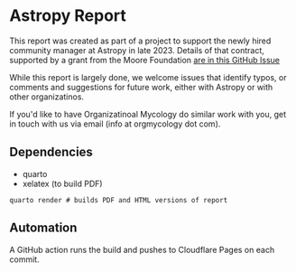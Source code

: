 # Astropy Report 

This report was created as part of a project to support the newly hired community manager at Astropy in late 2023. 
Details of that contract, supported by a grant from the Moore Foundation [are in this GitHub Issue](https://github.com/astropy/astropy-project/issues/310#issuecomment-1677899854)

While this report is largely done, we welcome issues that identify typos, or comments and suggestions for future work, either with Astropy or with other organizatinos.  

If you'd like to have Organizatinoal Mycology do similar work with you, get in touch with us via email (info at orgmycology dot com).

## Dependencies

- quarto
- xelatex (to build PDF)

```
quarto render # builds PDF and HTML versions of report
```

## Automation 

A GitHub action runs the build and pushes to Cloudflare Pages on each commit. 
